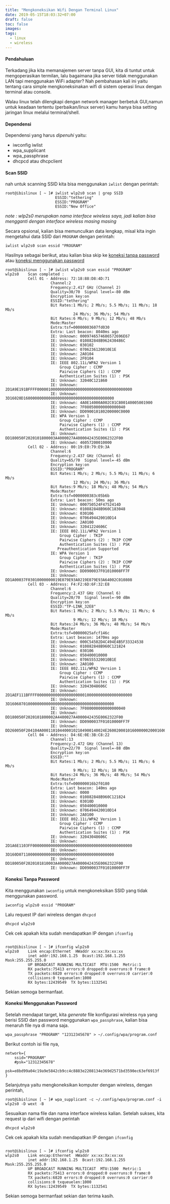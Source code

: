 ```yaml
---
title: "Mengkoneksikan Wifi Dengan Terminal Linux"
date: 2019-05-15T18:03:32+07:00
draft: false
toc: false
images:
tags: 
  - linux
  - wireless
---
```



#### Pendahuluan
Terkadang jika kita memanajemen server tanpa GUI, kita di tuntut untuk mengoperasikan termilan, lalu bagaimana jika server tidak menggunakan LAN tapi menggunakan WiFi adapter? Nah pembahasan kali ini yaitu tentang cara simple mengkoneksinakan wifi di sistem operasi linux dengan terminal atau console.

Walau linux telah dilengkapi dengan network manager berbetuk GUI,namun untuk keadaan tertentu (perbaikan/linux server) kamu hanya bisa setting jaringan linux melalui terminal/shell.

#### Dependensi
Dependensi yang harus *dipenuhi* yaitu:

* iwconfig iwlist
* wpa_supplicant
* wpa_passphrase
* dhcpcd atau dhcpclient

#### Scan SSID
nah untuk scanning SSID kita bisa menggunakan `iwlist` dengan perintah:
``` 
root@ibislinux [ ~ ]# iwlist wlp2s0 scan | grep SSID
                      ESSID:"tethering"
                      ESSID:"PROGRAM"
                      ESSID:"New Office"
```
*note : wlp2s0 merupakan nama interface wireless saya, jadi kalian bisa mengganti dengan interface wireless masing masing*

Secara opsional, kalian bisa memunculkan data lengkap, misal kita ingin mengetahui data SSID dari `PROGRAM`
dengan perintah:
```
iwlist wlp2s0 scan essid "PROGRAM"
```
Hasilnya sebagai berikut, atau kalian bisa skip ke [koneksi tanpa password](#koneksi-tanpa-password) atau [koneksi menggunakan password](#koneksi-menggunakan-password)
```
root@ibislinux [ ~ ]# iwlist wlp2s0 scan essid "PROGRAM"
wlp2s0    Scan completed :
          Cell 01 - Address: 72:18:88:D8:4D:71
                    Channel:2
                    Frequency:2.417 GHz (Channel 2)
                    Quality=30/70  Signal level=-80 dBm  
                    Encryption key:on
                    ESSID:"tethering"
                    Bit Rates:1 Mb/s; 2 Mb/s; 5.5 Mb/s; 11 Mb/s; 18 Mb/s
                              24 Mb/s; 36 Mb/s; 54 Mb/s
                    Bit Rates:6 Mb/s; 9 Mb/s; 12 Mb/s; 48 Mb/s
                    Mode:Master
                    Extra:tsf=00000003607fd030
                    Extra: Last beacon: 8040ms ago
                    IE: Unknown: 0009746574686572696E67
                    IE: Unknown: 010882848B962430486C
                    IE: Unknown: 030102
                    IE: Unknown: 0706236120010E1E
                    IE: Unknown: 2A0104
                    IE: Unknown: 2F0104
                    IE: IEEE 802.11i/WPA2 Version 1
                        Group Cipher : CCMP
                        Pairwise Ciphers (1) : CCMP
                        Authentication Suites (1) : PSK
                    IE: Unknown: 32040C121860
                    IE: Unknown: 2D1A9E191BFFFF000001000000000000000000000000000000000000
                    IE: Unknown: 3D16020D1600000000000000000000000000000000000000
                    IE: Unknown: 4A0E14000A002C01C800140005001900
                    IE: Unknown: 7F080500000000000040
                    IE: Unknown: DD090010180200000C0000
                    IE: WPA Version 1
                        Group Cipher : CCMP
                        Pairwise Ciphers (1) : CCMP
                        Authentication Suites (1) : PSK
                    IE: Unknown: DD180050F2020101800003A4000027A4000042435E0062322F00
                    IE: Unknown: 46057200010000
          Cell 02 - Address: 00:19:E0:79:E9:3A
                    Channel:6
                    Frequency:2.437 GHz (Channel 6)
                    Quality=65/70  Signal level=-45 dBm  
                    Encryption key:on
                    ESSID:"PROGRAM"
                    Bit Rates:1 Mb/s; 2 Mb/s; 5.5 Mb/s; 11 Mb/s; 6 Mb/s
                              12 Mb/s; 24 Mb/s; 36 Mb/s
                    Bit Rates:9 Mb/s; 18 Mb/s; 48 Mb/s; 54 Mb/s
                    Mode:Master
                    Extra:tsf=0000000383c05b6b
                    Extra: Last beacon: 50ms ago
                    IE: Unknown: 000750524F4752414D
                    IE: Unknown: 010882848B960C183048
                    IE: Unknown: 030106
                    IE: Unknown: 0706494420010D14
                    IE: Unknown: 2A0100
                    IE: Unknown: 32041224606C
                    IE: IEEE 802.11i/WPA2 Version 1
                        Group Cipher : TKIP
                        Pairwise Ciphers (2) : TKIP CCMP
                        Authentication Suites (1) : PSK
                       Preauthentication Supported
                    IE: WPA Version 1
                        Group Cipher : TKIP
                        Pairwise Ciphers (2) : TKIP CCMP
                        Authentication Suites (1) : PSK
                    IE: Unknown: DD0900037F01010008FF7F
                    IE: Unknown: DD1A00037F03010000000019E079E93A0219E079E93A64002C010808
          Cell 03 - Address: F4:F2:6D:6F:32:E8
                    Channel:6
                    Frequency:2.437 GHz (Channel 6)
                    Quality=20/70  Signal level=-90 dBm  
                    Encryption key:on
                    ESSID:"TP-LINK_32E8"
                    Bit Rates:1 Mb/s; 2 Mb/s; 5.5 Mb/s; 11 Mb/s; 6 Mb/s
                              9 Mb/s; 12 Mb/s; 18 Mb/s
                    Bit Rates:24 Mb/s; 36 Mb/s; 48 Mb/s; 54 Mb/s
                    Mode:Master
                    Extra:tsf=00000025afcf146c
                    Extra: Last beacon: 1470ms ago
                    IE: Unknown: 000C54502D4C494E4B5F33324538
                    IE: Unknown: 010882848B960C121824
                    IE: Unknown: 030106
                    IE: Unknown: 050400010000
                    IE: Unknown: 0706555320010B1E
                    IE: Unknown: 2A0100
                    IE: IEEE 802.11i/WPA2 Version 1
                        Group Cipher : CCMP
                        Pairwise Ciphers (1) : CCMP
                        Authentication Suites (1) : PSK
                    IE: Unknown: 32043048606C
                    IE: Unknown: 2D1AEF111BFFFF000000000000000000000100000000000000000000
                    IE: Unknown: 3D1606070100000000000000000000000000000000000000
                    IE: Unknown: 7F080000000000000040
                    IE: Unknown: DD180050F2020101800002A4400027A4000042435E0062322F00
                    IE: Unknown: DD0900037F01010000FF7F
                    IE: Unknown: DD260050F204104A0001101044000102104900140024E26002000101600000020001600100020001
          Cell 04 - Address: D4:6E:0E:3B:C8:22
                    Channel:13
                    Frequency:2.472 GHz (Channel 13)
                    Quality=22/70  Signal level=-88 dBm  
                    Encryption key:on
                    ESSID:""
                    Bit Rates:1 Mb/s; 2 Mb/s; 5.5 Mb/s; 11 Mb/s; 6 Mb/s
                              9 Mb/s; 12 Mb/s; 18 Mb/s
                    Bit Rates:24 Mb/s; 36 Mb/s; 48 Mb/s; 54 Mb/s
                    Mode:Master
                    Extra:tsf=000000016b2f0180
                    Extra: Last beacon: 140ms ago
                    IE: Unknown: 0000
                    IE: Unknown: 010882848B960C121824
                    IE: Unknown: 03010D
                    IE: Unknown: 050400010000
                    IE: Unknown: 0706494420010D14
                    IE: Unknown: 2A0100
                    IE: IEEE 802.11i/WPA2 Version 1
                        Group Cipher : CCMP
                        Pairwise Ciphers (1) : CCMP
                        Authentication Suites (1) : PSK
                    IE: Unknown: 32043048606C
                    IE: Unknown: 2D1A6E1103FF00000000000000000000000000000000000000000000
                    IE: Unknown: 3D160D071100000000000000000000000000000000000000
                    IE: Unknown: DD180050F2020101810003A4000027A4000042435E0062322F00
                    IE: Unknown: DD0900037F01010000FF7F

```

#### Koneksi Tanpa Password
Kita menggunakan `iwconfig` untuk mengkoneksikan SSID yang tidak menggunakan password.
```
iwconfig wlp2s0 essid "PROGRAM"
```
Lalu request IP dari wireless dengan `dhcpcd`
```
dhcpcd wlp2s0
```
Cek cek apakah kita sudah mendapatkan IP dengan `ifconfig`
```

root@ibislinux [ ~ ]# ifconfig wlp2s0
wlp2s0    Link encap:Ethernet  HWaddr xx:xx:Xx:xx:xx
          inet addr:192.168.1.25  Bcast:192.168.1.255  Mask:255.255.255.0
          UP BROADCAST RUNNING MULTICAST  MTU:1500  Metric:1
          RX packets:75413 errors:0 dropped:0 overruns:0 frame:0
          TX packets:6820 errors:0 dropped:0 overruns:0 carrier:0
          collisions:0 txqueuelen:1000
          RX bytes:12439549  TX bytes:1132541

```
Sekian semoga bermanfaat.
#### Koneksi Menggunakan Password
Setelah mendapat target, kita *generate* file konfigurasi wireless nya yang berisi SSID dan password menggunakan `wpa_passphrase`, kalian bisa menaruh file nya di mana saja.
```
wpa_passphrase "PROGRAM" "12312345678" > ~/.config/wpa/program.conf
```
Berikut contoh isi file nya,
```
network={
	ssid="PROGRAM"
	#psk="12312345678"
	psk=e8bd99a04c19a9e5842cb9cc4c8883e2208134e369d2571bd3590ec63ef6913f
}
```

Selanjutnya yaitu mengkoneksikan komputer dengan wireless, dengan perintah,
```
root@ibislinux [ ~ ]# wpa_supplicant -c ~/.config/wpa/program.conf -i wlp2s0 -D wext -B
```
Sesuaikan nama file dan nama interface wireless kalian. Setelah sukses, kita request ip dari wifi dengan perintah
```
dhcpcd wlp2s0
```
Cek cek apakah kita sudah mendapatkan IP dengan `ifconfig`
```

root@ibislinux [ ~ ]# ifconfig wlp2s0
wlp2s0    Link encap:Ethernet  HWaddr xx:xx:Xx:xx:xx
          inet addr:192.168.1.25  Bcast:192.168.1.255  Mask:255.255.255.0
          UP BROADCAST RUNNING MULTICAST  MTU:1500  Metric:1
          RX packets:75413 errors:0 dropped:0 overruns:0 frame:0
          TX packets:6820 errors:0 dropped:0 overruns:0 carrier:0
          collisions:0 txqueuelen:1000
          RX bytes:12439549  TX bytes:1132541

```
Sekian semoga bermanfaat sekian dan terima kasih.